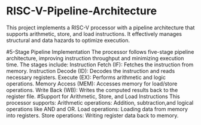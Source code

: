 # RISC-V-Pipeline-Architecture
This project implements a RISC-V processor with a pipeline architecture that supports arithmetic, store, and load instructions. It effectively manages structural and data hazards to optimize execution.

#5-Stage Pipeline Implementation
The processor follows  five-stage pipeline architecture, improving instruction throughput and minimizing execution time. The stages include:
Instruction Fetch (IF): Fetches the instruction from memory.
Instruction Decode (ID): Decodes the instruction and reads necessary registers.
Execute (EX): Performs arithmetic and logic operations.
Memory Access (MEM): Accesses memory for load/store operations.
Write Back (WB): Writes the computed results back to the register file.
#Support for Arithmetic, Store, and Load Instructions
This processor supports:
Arithmetic operations: Addition, subtraction,and logical operations like AND and OR.
Load operations: Loading data from memory into registers.
Store operations: Writing register data back to memory.
